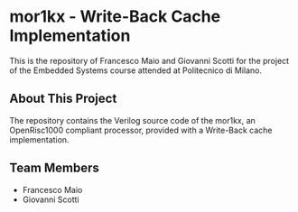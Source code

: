 # mor1kx - Write-Back Cache Implementation
This is the repository of Francesco Maio and Giovanni Scotti for the project of the Embedded Systems course attended at Politecnico di Milano.

## About This Project
The repository contains the Verilog source code of the mor1kx, an OpenRisc1000 compliant processor, provided with a Write-Back cache implementation.

## Team Members
* Francesco Maio
* Giovanni Scotti
